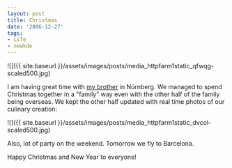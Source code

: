 ```yaml
---
layout: post
title: Christmas
date: '2006-12-27'
tags:
- Life
- newkde
---
```


 ![]({{ site.baseurl }}/assets/images/posts/media_httpfarm1static_qfwqg-scaled500.jpg)

I am having great time with [my brother][1] in Nürnberg. We managed to spend Christmas together in a "family" way even with the other half of the family being overseas. We kept the other half updated with real time photos of our culinary creation:

 ![]({{ site.baseurl }}/assets/images/posts/media_httpfarm1static_dvcol-scaled500.jpg)

Also, lot of party on the weekend. Tomorrow we fly to Barcelona.

Happy Christmas and New Year to everyone!

[1]: http://michael.mac-vicar.com/

